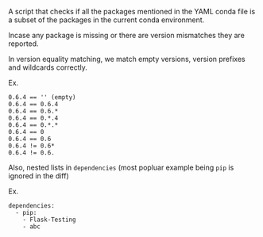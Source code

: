 A script that checks if all the packages mentioned in the YAML conda file is a subset of the packages in the current conda environment.

Incase any package is missing or there are version mismatches they are reported.

In version equality matching, we match empty versions, version prefixes and wildcards correctly.

Ex.
```
0.6.4 == '' (empty)
0.6.4 == 0.6.4
0.6.4 == 0.6.*
0.6.4 == 0.*.4
0.6.4 == 0.*.*
0.6.4 == 0 
0.6.4 == 0.6 
0.6.4 != 0.6*
0.6.4 != 0.6.
```

Also, nested lists in `dependencies` (most popluar example being `pip` is ignored in the diff)

Ex. 
```
dependencies:
  - pip:
    - Flask-Testing
    - abc
```
